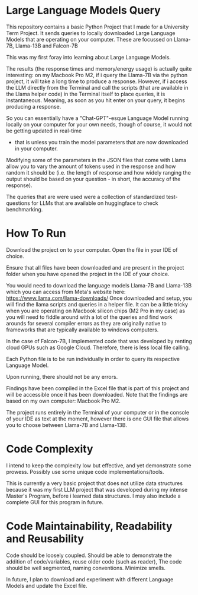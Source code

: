 # Large Language Models Query
This repository contains a basic Python Project that I made for a University Term Project.
It sends queries to locally downloaded Large Language Models that are operating on your computer.
These are focussed on Llama-7B, Llama-13B and Falcon-7B

This was my first foray into learning about Large Language Models.

The results (the response times and memory/energy usage) is actually quite interesting: on my Macbook Pro M2, if i query the Llama-7B via the python project,
it will take a long time to produce a response. However, if i access the LLM directly from the Terminal and call the scripts (that are available in the Llama helper code)
in the Terminal itself to place queries, it is instantaneous. Meaning, as soon as you hit enter on your query, it begins producing a response.

So you can essentially have a "Chat-GPT"-esque Language Model running locally on your computer for your own needs, though of course, it would not be getting updated in real-time
- that is unless you train the model parameters that are now downloaded in your computer.

Modifying some of the parameters in the JSON files that come with Llama allow you to vary the amount of tokens used in the response and how random it should be
(i.e. the length of response and how widely ranging the output should be based on your question - in short, the accuracy of the response).

The queries that are were used were a collection of standardized test-questions for LLMs that are available on huggingface to check benchmarking.

# How To Run

Download the project on to your computer. Open the file in your IDE of choice.

Ensure that all files have been downloaded and are present in the project folder when you have opened the project in the IDE of your choice.

You would need to download the language models Llama-7B and Llama-13B which you can access from Meta's website here: https://www.llama.com/llama-downloads/
Once downloaded and setup, you will find the llama scripts and queries in a helper file.
It can be a little tricky when you are operating on Macbook silicon chips (M2 Pro in my case) as you will need to fiddle around with a lot of the queries
and find work arounds for several compiler errors as they are originally native to frameworks that are typically available to windows computers.

In the case of Falcon-7B, I implemented code that was developed by renting cloud GPUs such as Google Cloud. Therefore, there is less local file calling.

Each Python file is to be run individually in order to query its respective Language Model.

Upon running, there should not be any errors.

Findings have been compiled in the Excel file that is part of this project and will be accessible once it has been downloaded.
Note that the findings are based on my own computer: Macbook Pro M2.

The project runs entirely in the Terminal of your computer or in the console of your IDE as text at the moment, however there is one GUI file that allows you to choose between Llama-7B and Llama-13B.

# Code Complexity

I intend to keep the complexity low but effective, and yet demonstrate some prowess. Possibly use some unique code implementations/tools.

This is currently a very basic project that does not utilize data structures because it was my first LLM project that was developed during my intense Master's Program, before i learned data structures. I may also include a complete GUI for this program in future.

# Code Maintainability, Readability and Reusability

Code should be loosely coupled. Should be able to demonstrate the addition of code/variables, reuse older code (such as reader),
The code should be well segmented, naming conventions. Minimize smells.

In future, I plan to download and experiment with different Language Models and update the Excel file.

